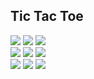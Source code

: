 ## Tic Tac Toe

[![](https://arkownames-floriangrollich486-s2xq3krs.leapcell.dev/field/0)](https://arkownames-floriangrollich486-s2xq3krs.leapcell.dev/action/0)
[![](https://arkownames-floriangrollich486-s2xq3krs.leapcell.dev/field/1)](https://arkownames-floriangrollich486-s2xq3krs.leapcell.dev/action/1)
[![](https://arkownames-floriangrollich486-s2xq3krs.leapcell.dev/field/2)](https://arkownames-floriangrollich486-s2xq3krs.leapcell.dev/action/2)  
[![](https://arkownames-floriangrollich486-s2xq3krs.leapcell.dev/field/3)](https://arkownames-floriangrollich486-s2xq3krs.leapcell.dev/action/3)
[![](https://arkownames-floriangrollich486-s2xq3krs.leapcell.dev/field/4)](https://arkownames-floriangrollich486-s2xq3krs.leapcell.dev/action/4)
[![](https://arkownames-floriangrollich486-s2xq3krs.leapcell.dev/field/5)](https://arkownames-floriangrollich486-s2xq3krs.leapcell.dev/action/5)  
[![](https://arkownames-floriangrollich486-s2xq3krs.leapcell.dev/field/6)](https://arkownames-floriangrollich486-s2xq3krs.leapcell.dev/action/6)
[![](https://arkownames-floriangrollich486-s2xq3krs.leapcell.dev/field/7)](https://arkownames-floriangrollich486-s2xq3krs.leapcell.dev/action/7)
[![](https://arkownames-floriangrollich486-s2xq3krs.leapcell.dev/field/8)](https://arkownames-floriangrollich486-s2xq3krs.leapcell.dev/action/8)
